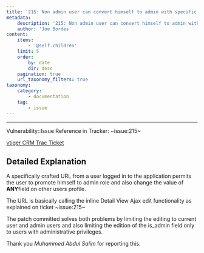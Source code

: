```yaml
---
title: '215: Non admin user can convert himself to admin with specific URL'
metadata:
    description: '215: Non admin user can convert himself to admin with specific URL'
    author: 'Joe Bordes'
content:
    items:
        - '@self.children'
    limit: 5
    order:
        by: date
        dir: desc
    pagination: true
    url_taxonomy_filters: true
taxonomy:
    category:
        - documentation
    tag:
        - issue
---
```

---
Vulnerability::Issue Reference in Tracker: ~issue:215~

[vtiger CRM Trac Ticket](http://trac.vtiger.com/cgi-bin/trac.cgi/ticket/7714)

## Detailed Explanation

A specifically crafted URL from a user logged in to the application permits the user to promote himself to admin role and also change the value of **ANY**field on other users profile.

The URL is basically calling the inline Detail View Ajax edit functionality as explained on ticket ~issue:215~

The patch committed solves both problems by limiting the editing to current user and admin users and also limiting the edition of the is_admin field only to users with administrative privileges.

Thank you *Muhammed Abdul Salim* for reporting this.